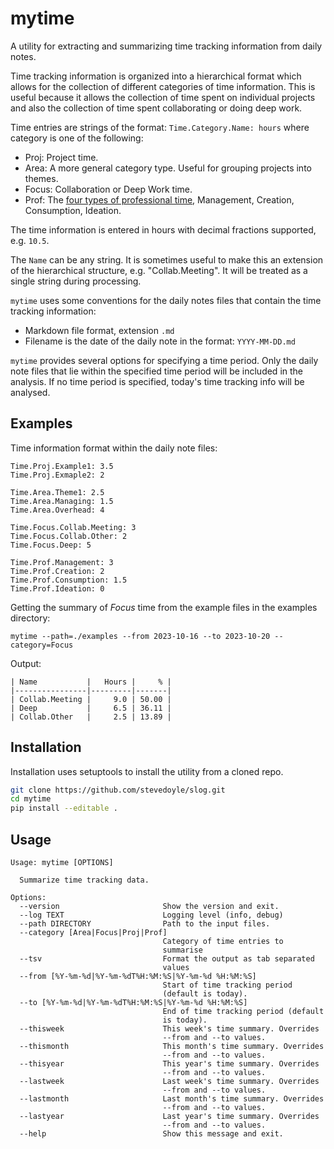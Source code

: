 # mytime

A utility for extracting and summarizing time tracking information from daily
notes.

Time tracking information is organized into a hierarchical format which allows
for the collection of different categories of time information. This is useful
because it allows the collection of time spent on individual projects and also
the collection of time spent collaborating or doing deep work.

Time entries are strings of the format: `Time.Category.Name: hours` where
category is one of the following:

- Proj: Project time.
- Area: A more general category type. Useful for grouping projects into themes.
- Focus: Collaboration or Deep Work time.
- Prof: The [four types of professional time](https://www.sahilbloom.com/newsletter/the-4-types-of-professional-time?ref=mattrutherford.co.uk), Management, Creation, Consumption, Ideation.

The time information is entered in hours with decimal fractions supported, e.g. `10.5`.

The `Name` can be any string. It is sometimes useful to make this an extension
of the hierarchical structure, e.g. "Collab.Meeting". It will be treated as a
single string during processing.

`mytime` uses some conventions for the daily notes files that contain the time
tracking information:

- Markdown file format, extension `.md`
- Filename is the date of the daily note in the format: `YYYY-MM-DD.md`

`mytime` provides several options for specifying a time period. Only the daily
note files that lie within the specified time period will be included in the
analysis. If no time period is specified, today's time tracking info will be
analysed.

## Examples

Time information format within the daily note files:

```
Time.Proj.Example1: 3.5
Time.Proj.Exmaple2: 2

Time.Area.Theme1: 2.5
Time.Area.Managing: 1.5
Time.Area.Overhead: 4

Time.Focus.Collab.Meeting: 3
Time.Focus.Collab.Other: 2
Time.Focus.Deep: 5

Time.Prof.Management: 3
Time.Prof.Creation: 2
Time.Prof.Consumption: 1.5
Time.Prof.Ideation: 0
```

Getting the summary of *Focus* time from the example files in the examples directory:
```
mytime --path=./examples --from 2023-10-16 --to 2023-10-20 --category=Focus
```

Output:
```text
| Name           |   Hours |     % |
|----------------|---------|-------|
| Collab.Meeting |     9.0 | 50.00 |
| Deep           |     6.5 | 36.11 |
| Collab.Other   |     2.5 | 13.89 |
```



## Installation

Installation uses setuptools to install the utility from a cloned repo.

```bash
git clone https://github.com/stevedoyle/slog.git
cd mytime
pip install --editable .
```

## Usage

```
Usage: mytime [OPTIONS]

  Summarize time tracking data.

Options:
  --version                       Show the version and exit.
  --log TEXT                      Logging level (info, debug)
  --path DIRECTORY                Path to the input files.
  --category [Area|Focus|Proj|Prof]
                                  Category of time entries to
                                  summarise
  --tsv                           Format the output as tab separated
                                  values
  --from [%Y-%m-%d|%Y-%m-%dT%H:%M:%S|%Y-%m-%d %H:%M:%S]
                                  Start of time tracking period
                                  (default is today).
  --to [%Y-%m-%d|%Y-%m-%dT%H:%M:%S|%Y-%m-%d %H:%M:%S]
                                  End of time tracking period (default
                                  is today).
  --thisweek                      This week's time summary. Overrides
                                  --from and --to values.
  --thismonth                     This month's time summary. Overrides
                                  --from and --to values.
  --thisyear                      This year's time summary. Overrides
                                  --from and --to values.
  --lastweek                      Last week's time summary. Overrides
                                  --from and --to values.
  --lastmonth                     Last month's time summary. Overrides
                                  --from and --to values.
  --lastyear                      Last year's time summary. Overrides
                                  --from and --to values.
  --help                          Show this message and exit.
  ```

